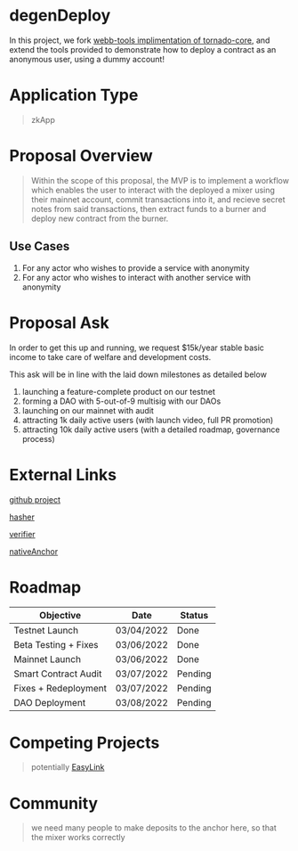 # degenDeploy

In this project, we fork [webb-tools implimentation of tornado-core](https://github.com/webb-tools/tornado-core), and extend the tools provided to demonstrate how to deploy a contract as an anonymous user, using a dummy account!

# Application Type

> zkApp

# Proposal Overview

> Within the scope of this proposal, the MVP is to implement a workflow which enables the user to interact with the deployed a mixer using their mainnet account, commit transactions into it, and recieve secret notes from said transactions, then extract funds to a burner and deploy new contract from the burner.

## Use Cases

1. For any actor who wishes to provide a service with anonymity
2. For any actor who wishes to interact with another service with anonymity

# Proposal Ask

In order to get this up and running, we request $15k/year stable basic income to take care of welfare and development costs.

This ask will be in line with the laid down milestones as detailed below

1. launching a feature-complete product on our testnet
2. forming a DAO with 5-out-of-9 multisig with our DAOs
3. launching on our mainnet with audit
4. attracting 1k daily active users (with launch video, full PR promotion)
5. attracting 10k daily active users (with a detailed roadmap, governance process)

# External Links

[github project](https://github.com/alienflip/degenDeploy/tree/mainnet)

[hasher](https://explorer.harmony.one/tx/0x26dfacf06de2d5968f2af6a641ff33b8b3bf7818ccdc21db9191ba024f332094)

[verifier](https://explorer.harmony.one/tx/0x840c5b3b9bd41b4c1390492f9026dbf24c3cdb8c6e65ff0d6fdb21533dc3c706)

[nativeAnchor](https://explorer.harmony.one/tx/0x192587c181a0b0edd064878db832d52dd580f675e79916b0a7e2e98b76f69a2b)

# Roadmap

| Objective | Date | Status 
| ---- | ---- | ----------- 
| Testnet Launch | 03/04/2022 | Done 
| Beta Testing + Fixes | 03/06/2022 | Done
| Mainnet Launch | 03/06/2022 | Done
| Smart Contract Audit | 03/07/2022 | Pending
| Fixes + Redeployment | 03/07/2022 | Pending
| DAO Deployment | 03/08/2022 | Pending 

# Competing Projects

> potentially [EasyLink](https://talk.harmony.one/t/easylink-receive-payments-without-exposing-your-crypto-history/18314)

# Community

> we need many people to make deposits to the anchor here, so that the mixer works correctly
